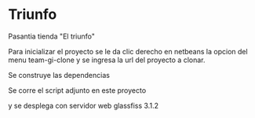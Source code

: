Triunfo
=======

Pasantia tienda "El triunfo"


Para inicializar el proyecto se le da clic derecho en netbeans la opcion del menu team-gi-clone
y se ingresa la url del proyecto a clonar.

Se construye las dependencias

Se corre el script adjunto en este proyecto

y se desplega con servidor web glassfiss 3.1.2

